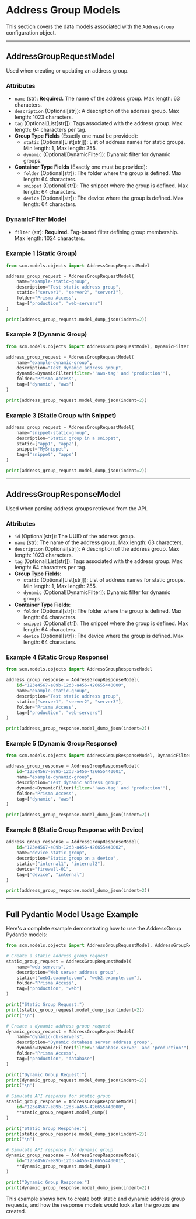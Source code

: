 # Address Group Models

This section covers the data models associated with the `AddressGroup` configuration object.

---

## AddressGroupRequestModel

Used when creating or updating an address group.

### Attributes

- `name` (str): **Required.** The name of the address group. Max length: 63 characters.
- `description` (Optional[str]): A description of the address group. Max length: 1023 characters.
- `tag` (Optional[List[str]]): Tags associated with the address group. Max length: 64 characters per tag.
- **Group Type Fields** (Exactly one must be provided):
    - `static` (Optional[List[str]]): List of address names for static groups. Min length: 1, Max length: 255.
    - `dynamic` (Optional[DynamicFilter]): Dynamic filter for dynamic groups.
- **Container Type Fields** (Exactly one must be provided):
    - `folder` (Optional[str]): The folder where the group is defined. Max length: 64 characters.
    - `snippet` (Optional[str]): The snippet where the group is defined. Max length: 64 characters.
    - `device` (Optional[str]): The device where the group is defined. Max length: 64 characters.

### DynamicFilter Model

- `filter` (str): **Required.** Tag-based filter defining group membership. Max length: 1024 characters.

### Example 1 (Static Group)

<div class="termy">

<!-- termynal -->

```python
from scm.models.objects import AddressGroupRequestModel

address_group_request = AddressGroupRequestModel(
    name="example-static-group",
    description="Test static address group",
    static=["server1", "server2", "server3"],
    folder="Prisma Access",
    tag=["production", "web-servers"]
)

print(address_group_request.model_dump_json(indent=2))
```

</div>

### Example 2 (Dynamic Group)

<div class="termy">

<!-- termynal -->

```python
from scm.models.objects import AddressGroupRequestModel, DynamicFilter

address_group_request = AddressGroupRequestModel(
    name="example-dynamic-group",
    description="Test dynamic address group",
    dynamic=DynamicFilter(filter="'aws-tag' and 'production'"),
    folder="Prisma Access",
    tag=["dynamic", "aws"]
)

print(address_group_request.model_dump_json(indent=2))
```

</div>

### Example 3 (Static Group with Snippet)

<div class="termy">

<!-- termynal -->

```python
address_group_request = AddressGroupRequestModel(
    name="snippet-static-group",
    description="Static group in a snippet",
    static=["app1", "app2"],
    snippet="MySnippet",
    tag=["snippet", "apps"]
)

print(address_group_request.model_dump_json(indent=2))
```

</div>

---

## AddressGroupResponseModel

Used when parsing address groups retrieved from the API.

### Attributes

- `id` (Optional[str]): The UUID of the address group.
- `name` (str): The name of the address group. Max length: 63 characters.
- `description` (Optional[str]): A description of the address group. Max length: 1023 characters.
- `tag` (Optional[List[str]]): Tags associated with the address group. Max length: 64 characters per tag.
- **Group Type Fields**:
    - `static` (Optional[List[str]]): List of address names for static groups. Min length: 1, Max length: 255.
    - `dynamic` (Optional[DynamicFilter]): Dynamic filter for dynamic groups.
- **Container Type Fields**:
    - `folder` (Optional[str]): The folder where the group is defined. Max length: 64 characters.
    - `snippet` (Optional[str]): The snippet where the group is defined. Max length: 64 characters.
    - `device` (Optional[str]): The device where the group is defined. Max length: 64 characters.

### Example 4 (Static Group Response)

<div class="termy">

<!-- termynal -->

```python
from scm.models.objects import AddressGroupResponseModel

address_group_response = AddressGroupResponseModel(
    id="123e4567-e89b-12d3-a456-426655440000",
    name="example-static-group",
    description="Test static address group",
    static=["server1", "server2", "server3"],
    folder="Prisma Access",
    tag=["production", "web-servers"]
)

print(address_group_response.model_dump_json(indent=2))
```

</div>

### Example 5 (Dynamic Group Response)

<div class="termy">

<!-- termynal -->

```python
from scm.models.objects import AddressGroupResponseModel, DynamicFilter

address_group_response = AddressGroupResponseModel(
    id="123e4567-e89b-12d3-a456-426655440001",
    name="example-dynamic-group",
    description="Test dynamic address group",
    dynamic=DynamicFilter(filter="'aws-tag' and 'production'"),
    folder="Prisma Access",
    tag=["dynamic", "aws"]
)

print(address_group_response.model_dump_json(indent=2))
```

</div>

### Example 6 (Static Group Response with Device)

<div class="termy">

<!-- termynal -->

```python
address_group_response = AddressGroupResponseModel(
    id="123e4567-e89b-12d3-a456-426655440002",
    name="device-static-group",
    description="Static group on a device",
    static=["internal1", "internal2"],
    device="firewall-01",
    tag=["device", "internal"]
)

print(address_group_response.model_dump_json(indent=2))
```

</div>

---

## Full Pydantic Model Usage Example

Here's a complete example demonstrating how to use the AddressGroup Pydantic models:

<div class="termy">

<!-- termynal -->

```python
from scm.models.objects import AddressGroupRequestModel, AddressGroupResponseModel, DynamicFilter

# Create a static address group request
static_group_request = AddressGroupRequestModel(
    name="web-servers",
    description="Web server address group",
    static=["web1.example.com", "web2.example.com"],
    folder="Prisma Access",
    tag=["production", "web"]
)

print("Static Group Request:")
print(static_group_request.model_dump_json(indent=2))
print("\n")

# Create a dynamic address group request
dynamic_group_request = AddressGroupRequestModel(
    name="dynamic-db-servers",
    description="Dynamic database server address group",
    dynamic=DynamicFilter(filter="'database-server' and 'production'"),
    folder="Prisma Access",
    tag=["production", "database"]
)

print("Dynamic Group Request:")
print(dynamic_group_request.model_dump_json(indent=2))
print("\n")

# Simulate API response for static group
static_group_response = AddressGroupResponseModel(
    id="123e4567-e89b-12d3-a456-426655440000",
    **static_group_request.model_dump()
)

print("Static Group Response:")
print(static_group_response.model_dump_json(indent=2))
print("\n")

# Simulate API response for dynamic group
dynamic_group_response = AddressGroupResponseModel(
    id="123e4567-e89b-12d3-a456-426655440001",
    **dynamic_group_request.model_dump()
)

print("Dynamic Group Response:")
print(dynamic_group_response.model_dump_json(indent=2))
```

</div>

This example shows how to create both static and dynamic address group requests, and how the response models would look
after the groups are created.
